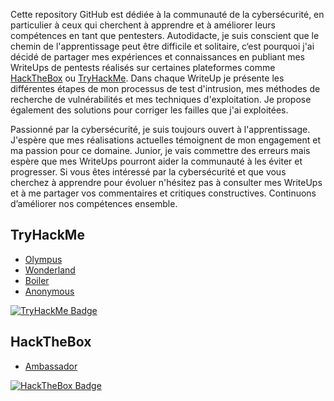 Cette repository GitHub est dédiée à la communauté de la cybersécurité, en particulier à ceux qui cherchent à apprendre et à améliorer leurs compétences en tant que pentesters. Autodidacte, je suis conscient que le chemin de l'apprentissage peut être difficile et solitaire, c‘est pourquoi j'ai décidé de partager mes expériences et connaissances en publiant mes WriteUps de pentests réalisés sur certaines plateformes comme [HackTheBox](https://www.hackthebox.com/) ou [TryHackMe](https://tryhackme.com/). 
Dans chaque WriteUp je présente les différentes étapes de mon processus de test d'intrusion, mes méthodes de recherche de vulnérabilités et mes techniques d'exploitation. Je propose également des solutions pour corriger les failles que j'ai exploitées.

Passionné par la cybersécurité, je suis toujours ouvert à l'apprentissage. J'espère que mes réalisations actuelles témoignent de mon engagement et ma passion pour ce domaine. Junior, je vais commettre des erreurs mais espère que mes WriteUps pourront aider la communauté à les éviter et progresser.
Si vous êtes intéressé par la cybersécurité et que vous cherchez à apprendre pour évoluer n'hésitez pas à consulter mes WriteUps et à me partager vos commentaires et critiques constructives. Continuons d’améliorer nos compétences ensemble.

## TryHackMe 
  - [Olympus](https://github.com/RawMain121/writeups/blob/main/tryHackMe/room/Olympus/Olympus.md)
  - [Wonderland](https://github.com/RawMain121/writeups/blob/main/tryHackMe/room/Wonderland/Wonderland.md)
  - [Boiler](https://github.com/RawMain121/writeups/blob/main/tryHackMe/room/Boiler/Boiler.md)
  - [Anonymous](https://github.com/RawMain121/writeups/blob/main/tryHackMe/room/Anonymous/README.md)
   
  <a href="https://tryhackme.com/p/RawMain"><img src="https://tryhackme-badges.s3.amazonaws.com/RawMain.png" alt="TryHackMe Badge"></a>


## HackTheBox 
  - [Ambassador](https://github.com/RawMain121/writeups/blob/main/HackTheBox/ambassador/ambassador.md)
  
  <a href="https://app.hackthebox.com/profile/38688"><img src="https://www.hackthebox.eu/badge/image/38688" alt="HackTheBox Badge"></a>
